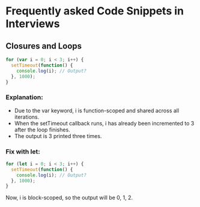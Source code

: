 # Frequently asked Code Snippets in Interviews

## Closures and Loops
```javascript
for (var i = 0; i < 3; i++) {
  setTimeout(function() {
    console.log(i); // Output?
  }, 1000);
}
```
### Explanation:

- Due to the var keyword, i is function-scoped and shared across all iterations.
- When the setTimeout callback runs, i has already been incremented to 3 after the loop finishes.
- The output is 3 printed three times.

### Fix with let:

```javascript
for (let i = 0; i < 3; i++) {
  setTimeout(function() {
    console.log(i); // Output?
  }, 1000);
}
```
Now, i is block-scoped, so the output will be 0, 1, 2.
